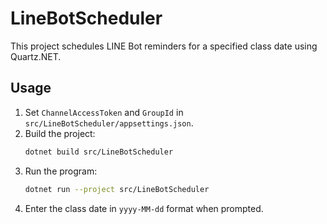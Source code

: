 # LineBotScheduler

This project schedules LINE Bot reminders for a specified class date using Quartz.NET.

## Usage

1. Set `ChannelAccessToken` and `GroupId` in `src/LineBotScheduler/appsettings.json`.
2. Build the project:
   ```bash
   dotnet build src/LineBotScheduler
   ```
3. Run the program:
   ```bash
   dotnet run --project src/LineBotScheduler
   ```
4. Enter the class date in `yyyy-MM-dd` format when prompted.
